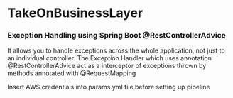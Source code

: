 # TakeOnBusinessLayer


### Exception Handling using Spring Boot @RestControllerAdvice

 It allows you to handle exceptions across the whole application, not just to an individual controller.
 The Exception Handler which uses annotation @RestControllerAdvice act as a interceptor of exceptions thrown
 by methods annotated with @RequestMapping

Insert AWS credentials into params.yml file before setting up pipeline